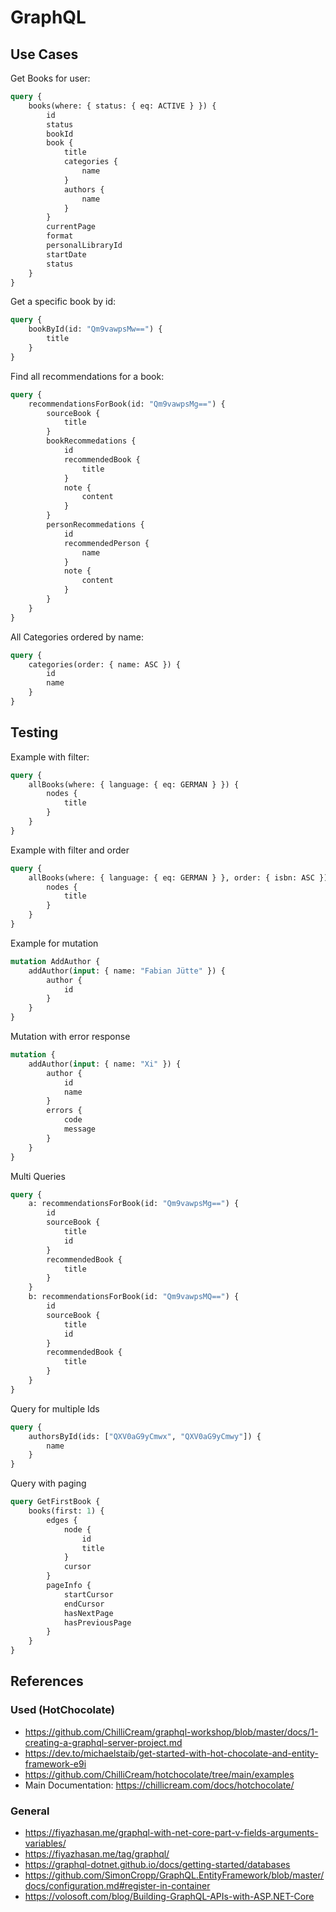 # GraphQL

## Use Cases

Get Books for user:

```graphql
query {
    books(where: { status: { eq: ACTIVE } }) {
        id
        status
        bookId
        book {
            title
            categories {
                name
            }
            authors {
                name
            }
        }
        currentPage
        format
        personalLibraryId
        startDate
        status
    }
}
```

Get a specific book by id:

```graphql
query {
    bookById(id: "Qm9vawpsMw==") {
        title
    }
}
```

Find all recommendations for a book:

```graphql
query {
    recommendationsForBook(id: "Qm9vawpsMg==") {
        sourceBook {
            title
        }
        bookRecommedations {
            id
            recommendedBook {
                title
            }
            note {
                content
            }
        }
        personRecommedations {
            id
            recommendedPerson {
                name
            }
            note {
                content
            }
        }
    }
}
```

All Categories ordered by name:

```graphql
query {
    categories(order: { name: ASC }) {
        id
        name
    }
}
```

## Testing

Example with filter:

```graphql
query {
    allBooks(where: { language: { eq: GERMAN } }) {
        nodes {
            title
        }
    }
}
```

Example with filter and order

```graphql
query {
    allBooks(where: { language: { eq: GERMAN } }, order: { isbn: ASC }) {
        nodes {
            title
        }
    }
}
```

Example for mutation

```graphql
mutation AddAuthor {
    addAuthor(input: { name: "Fabian Jütte" }) {
        author {
            id
        }
    }
}
```

Mutation with error response

```graphql
mutation {
    addAuthor(input: { name: "Xi" }) {
        author {
            id
            name
        }
        errors {
            code
            message
        }
    }
}
```

Multi Queries

```graphql
query {
    a: recommendationsForBook(id: "Qm9vawpsMg==") {
        id
        sourceBook {
            title
            id
        }
        recommendedBook {
            title
        }
    }
    b: recommendationsForBook(id: "Qm9vawpsMQ==") {
        id
        sourceBook {
            title
            id
        }
        recommendedBook {
            title
        }
    }
}
```

Query for multiple Ids

```graphql
query {
    authorsById(ids: ["QXV0aG9yCmwx", "QXV0aG9yCmwy"]) {
        name
    }
}
```

Query with paging

```graphql
query GetFirstBook {
    books(first: 1) {
        edges {
            node {
                id
                title
            }
            cursor
        }
        pageInfo {
            startCursor
            endCursor
            hasNextPage
            hasPreviousPage
        }
    }
}
```

## References

### Used (HotChocolate)

-   https://github.com/ChilliCream/graphql-workshop/blob/master/docs/1-creating-a-graphql-server-project.md
-   https://dev.to/michaelstaib/get-started-with-hot-chocolate-and-entity-framework-e9i
-   https://github.com/ChilliCream/hotchocolate/tree/main/examples
-   Main Documentation: https://chillicream.com/docs/hotchocolate/

### General

-   https://fiyazhasan.me/graphql-with-net-core-part-v-fields-arguments-variables/
-   https://fiyazhasan.me/tag/graphql/
-   https://graphql-dotnet.github.io/docs/getting-started/databases
-   https://github.com/SimonCropp/GraphQL.EntityFramework/blob/master/docs/configuration.md#register-in-container
-   https://volosoft.com/blog/Building-GraphQL-APIs-with-ASP.NET-Core
